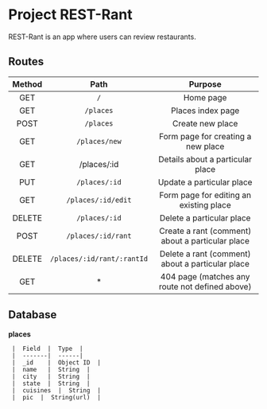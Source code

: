 # Project REST-Rant

REST-Rant is an app where users can review restaurants.
## Routes

  |  Method   |  Path    |  Purpose |
  |:---------:|:--------:|:----------:|
  |  GET	    |  `/`       |  Home page  |
  |  GET      |  `/places` |  Places index page  |
  |  POST	  |  `/places` |	Create new place  |
  |  GET 	  |  `/places/new`  |	Form page for creating a new place  |
  |  GET	  |  /places/:id  |	Details about a particular place  |
  |  PUT	  |  `/places/:id`  |	Update a particular place  |
  |  GET	  |  `/places/:id/edit`  |	Form page for editing an existing place  |
  |  DELETE	  |  `/places/:id`  |	Delete a particular place  |
  |  POST	  |  `/places/:id/rant`  |	Create a rant (comment) about a particular place  |
  |  DELETE	  |  `/places/:id/rant/:rantId`  |	Delete a rant (comment) about a particular place  |
  |  GET	  |  *       |	404 page (matches any route not defined above)  |



  ## Database

  **places**
   
     |  Field  |  Type  |
     |  -------|  ------|
     |  _id    |  Object ID  |
     |  name   |  String  |
     |  city   |  String  |
     |  state  |  String  |
     |  cuisines  |  String  |
     |  pic  |  String(url)  |